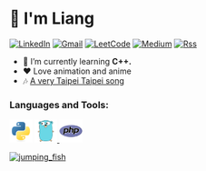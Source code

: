 <h1 align="left">👋 I'm Liang</h1>

[![LinkedIn](https://img.shields.io/badge/linkedin-%230077B5.svg?style=for-the-badge&logo=linkedin&logoColor=white)](https://linkedin.com/in/liang256)
[![Gmail](https://img.shields.io/badge/Gmail-D14836?style=for-the-badge&logo=gmail&logoColor=white)](mailto:liangyu.chen.dev@gmail.com)
[![LeetCode](https://img.shields.io/badge/LeetCode-000000?style=for-the-badge&logo=LeetCode&logoColor=#d16c06)](https://leetcode.com/moblinfish)
[![Medium](https://img.shields.io/badge/Medium-12100E?style=for-the-badge&logo=medium&logoColor=white)](https://medium.com/%E5%8B%95%E7%95%AB%E5%B8%AB%E8%BD%89%E5%BE%8C%E7%AB%AF%E5%B7%A5%E7%A8%8B%E5%B8%AB%E7%B8%BD%E8%A2%AB%E5%95%8F%E7%82%BA%E4%BB%80%E9%BA%BC%E4%B8%8D%E9%81%B8%E5%89%8D%E7%AB%AF)
[![Rss](https://img.shields.io/badge/rss-F88900?style=for-the-badge&logo=rss&logoColor=white)](https://liang256.github.io)

- 🌱 I’m currently learning **C++.**
- ❤️ Love animation and anime
- 🎶 [A very Taipei Taipei song](https://www.youtube.com/watch?v=-bi2_5SnIBw&pp=ygUS5Y-w5YyX5rWB5rWq5oyH5Y2X)

<h3 align="left">Languages and Tools:</h3>
<p align="left"> <img src="https://raw.githubusercontent.com/devicons/devicon/master/icons/python/python-original.svg" alt="python" width="40" height="40"/> <a href="https://golang.org" target="_blank" rel="noreferrer"> <img src="https://raw.githubusercontent.com/devicons/devicon/master/icons/go/go-original.svg" alt="go" width="40" height="40"/> </a> <a href="https://www.php.net" target="_blank" rel="noreferrer"> <img src="https://raw.githubusercontent.com/devicons/devicon/master/icons/php/php-original.svg" alt="php" width="40" height="40"/> </a> <a href="https://www.python.org" target="_blank" rel="noreferrer"> </a> </p>

[![jumping_fish](https://user-images.githubusercontent.com/23650308/164155527-457a2f08-fea1-4b2f-82ba-679869d728c3.gif)](https://www.instagram.com/afrocrab/)

<!-- 
<p>&nbsp;<img align="center" src="https://github-readme-stats.vercel.app/api?username=n795113&show_icons=true&locale=en" alt="n795113" /></p> 
-->


